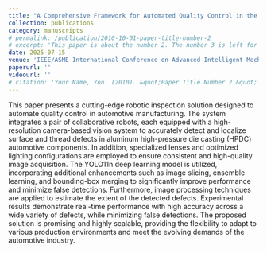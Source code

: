 ```yaml
---
title: "A Comprehensive Framework for Automated Quality Control in the Automotive Industry"
collection: publications
category: manuscripts
# permalink: /publication/2010-10-01-paper-title-number-2
# excerpt: 'This paper is about the number 2. The number 3 is left for future work.'
date: 2025-07-15
venue: 'IEEE/ASME International Conference on Advanced Intelligent Mechatronics (AIM2025)'
paperurl: ''
videourl: ''
# citation: 'Your Name, You. (2010). &quot;Paper Title Number 2.&quot; <i>Journal 1</i>. 1(2).'
---
```


This paper presents a cutting-edge robotic inspection solution designed to automate quality control in automotive manufacturing. The system integrates a pair of collaborative robots, each equipped with a high-resolution camera-based vision system to accurately detect and localize surface and thread defects in aluminum high-pressure die casting (HPDC) automotive components. In addition, specialized lenses and optimized lighting configurations are employed to ensure consistent and high-quality image acquisition. The YOLO11n deep learning model is utilized, incorporating additional enhancements such as image slicing, ensemble learning, and bounding-box merging to significantly improve performance and minimize false detections. Furthermore, image processing techniques are applied to estimate the extent of the detected defects. Experimental results demonstrate real-time performance with high accuracy across a wide variety of defects, while minimizing false detections. The proposed solution is promising and highly scalable, providing the flexibility to adapt to various production environments and meet the evolving demands of the automotive industry.

